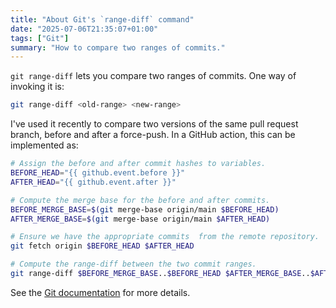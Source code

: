 ```yaml
---
title: "About Git's `range-diff` command"
date: "2025-07-06T21:35:07+01:00"
tags: ["Git"]
summary: "How to compare two ranges of commits."
---
```


`git range-diff` lets you compare two ranges of commits. One way of invoking it
is:

```sh
git range-diff <old-range> <new-range>
```

I've used it recently to compare two versions of the same pull request branch,
before and after a force-push. In a GitHub action, this can be implemented as:

```sh
# Assign the before and after commit hashes to variables.
BEFORE_HEAD="{{ github.event.before }}"
AFTER_HEAD="{{ github.event.after }}"

# Compute the merge base for the before and after commits.
BEFORE_MERGE_BASE=$(git merge-base origin/main $BEFORE_HEAD)
AFTER_MERGE_BASE=$(git merge-base origin/main $AFTER_HEAD)

# Ensure we have the appropriate commits  from the remote repository.
git fetch origin $BEFORE_HEAD $AFTER_HEAD

# Compute the range-diff between the two commit ranges.
git range-diff $BEFORE_MERGE_BASE..$BEFORE_HEAD $AFTER_MERGE_BASE..$AFTER_HEAD)
```

See the [Git documentation][git_docs] for more details.

[git_docs]: https://git-scm.com/docs/git-range-diff

```

```
